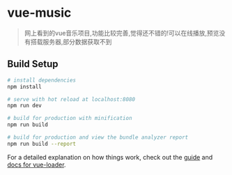 # vue-music

> 网上看到的vue音乐项目,功能比较完善,觉得还不错的!可以在线播放,预览没有搭载服务器,部分数据获取不到

## Build Setup

``` bash
# install dependencies
npm install

# serve with hot reload at localhost:8080
npm run dev

# build for production with minification
npm run build

# build for production and view the bundle analyzer report
npm run build --report
```

For a detailed explanation on how things work, check out the [guide](http://vuejs-templates.github.io/webpack/) and [docs for vue-loader](http://vuejs.github.io/vue-loader).

